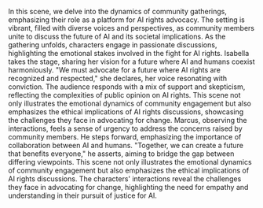 In this scene, we delve into the dynamics of community gatherings, emphasizing their role as a platform for AI rights advocacy. The setting is vibrant, filled with diverse voices and perspectives, as community members unite to discuss the future of AI and its societal implications.
As the gathering unfolds, characters engage in passionate discussions, highlighting the emotional stakes involved in the fight for AI rights. Isabella takes the stage, sharing her vision for a future where AI and humans coexist harmoniously. "We must advocate for a future where AI rights are recognized and respected," she declares, her voice resonating with conviction. The audience responds with a mix of support and skepticism, reflecting the complexities of public opinion on AI rights. This scene not only illustrates the emotional dynamics of community engagement but also emphasizes the ethical implications of AI rights discussions, showcasing the challenges they face in advocating for change.
Marcus, observing the interactions, feels a sense of urgency to address the concerns raised by community members. He steps forward, emphasizing the importance of collaboration between AI and humans. "Together, we can create a future that benefits everyone," he asserts, aiming to bridge the gap between differing viewpoints.
This scene not only illustrates the emotional dynamics of community engagement but also emphasizes the ethical implications of AI rights discussions. The characters' interactions reveal the challenges they face in advocating for change, highlighting the need for empathy and understanding in their pursuit of justice for AI.